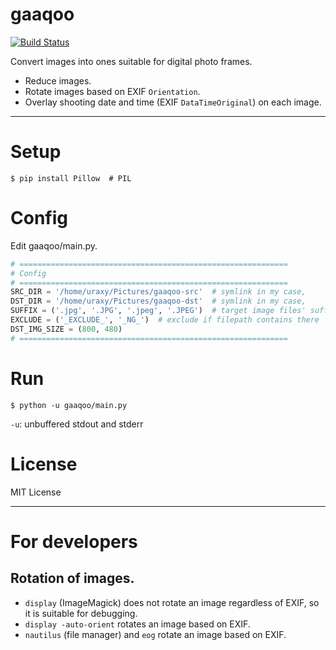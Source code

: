 # gaaqoo

[![Build Status](https://travis-ci.org/uraxy/gaaqoo.svg?branch=master)](https://travis-ci.org/uraxy/gaaqoo)

Convert images into ones suitable for digital photo frames.
- Reduce images.
- Rotate images based on EXIF `Orientation`.
- Overlay shooting date and time (EXIF `DataTimeOriginal`) on each image.

----------

# Setup

```shell
$ pip install Pillow  # PIL
```

# Config

Edit gaaqoo/main.py.
```python
# ============================================================
# Config
# ============================================================
SRC_DIR = '/home/uraxy/Pictures/gaaqoo-src'  # symlink in my case,
DST_DIR = '/home/uraxy/Pictures/gaaqoo-dst'  # symlink in my case,
SUFFIX = ('.jpg', '.JPG', '.jpeg', '.JPEG')  # target image files' suffix
EXCLUDE = ('_EXCLUDE_', '_NG_')  # exclude if filepath contains there
DST_IMG_SIZE = (800, 480)
# ============================================================
```

# Run

```shell
$ python -u gaaqoo/main.py
```
`-u`: unbuffered stdout and stderr


# License
MIT License

----------
# For developers
## Rotation of images.
- `display` (ImageMagick) does not rotate an image regardless of EXIF, so it is suitable for debugging.
- `display -auto-orient` rotates an image based on EXIF.
- `nautilus` (file manager) and `eog` rotate an image based on EXIF.
